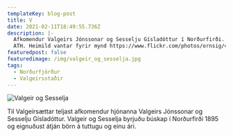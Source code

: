 ```yaml
---
templateKey: blog-post
title: V
date: 2021-02-11T18:49:55.736Z
description: |-
  Afkomendur Valgeirs Jónssonar og Sesselju Gísladóttur í Norðurfirði.
  ATH. Heimild vantar fyrir mynd https://www.flickr.com/photos/ornsig/405125974
featuredpost: false
featuredimage: /img/valgeir_og_sesselja.jpg
tags:
  - Norðurfjörður
  - Valgeirsstaðir
---
```

![Valgeir og Sesselja](/img/valgeir_og_sesselja.jpg)

Til Valgeirsættar teljast afkomendur hjónanna Valgeirs Jónssonar og Sesselju Gísladóttur. Valgeir og Sesselja byrjuðu búskap í Norðurfirði 1895 og eignuðust átján börn á tuttugu og einu ári.